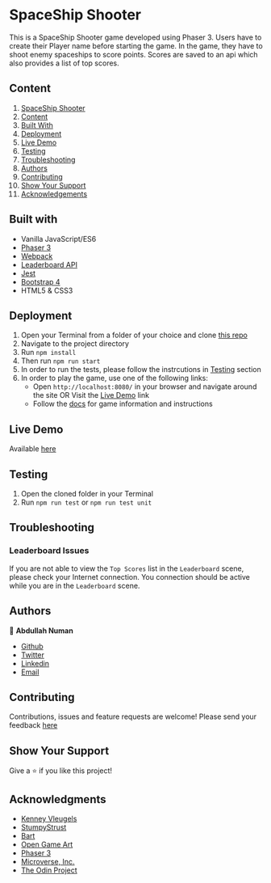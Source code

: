 # SpaceShip Shooter
This is a SpaceShip Shooter game developed using Phaser 3. Users have to create their Player name before starting the game. In the game, they have to shoot enemy spaceships to score points. Scores are saved to an api which also provides a list of top scores.

## Content
1. [SpaceShip Shooter](#spaceship-shooter)
2. [Content](#content)
3. [Built With](#built-with)
4. [Deployment](#deployment)
5. [Live Demo](#live-demo)
6. [Testing](#testing)
7. [Troubleshooting](#troubleshooting)
8. [Authors](#authors)
9. [Contributing](#contributing)
10. [Show Your Support](#show-your-support)
11. [Acknowledgements](#acknowledgments)


## Built with
- Vanilla JavaScript/ES6
- [Phaser 3](https://phaser.io/phaser3)
- [Webpack](https://webpack.js.org/)
- [Leaderboard API](https://us-central1-js-capstone-backend.cloudfunctions.net/api/)
- [Jest](https://jestjs.io/en/)
- [Bootstrap 4](https://getbootstrap.com/)
- HTML5 & CSS3


## Deployment
1. Open your Terminal from a folder of your choice and clone [this repo](https://github.com/anewman15/spaceship-shooter)
2. Navigate to the project directory
3. Run `npm install`
4. Then run `npm run start`
5. In order to run the tests, please follow the instrcutions in [Testing](#testing) section
6. In order to play the game, use one of the following links:
    - Open `http://localhost:8080/` in your browser and navigate around the site
    OR
    Visit the [Live Demo](https://rawcdn.githack.com/anewman15/spaceship-shooter/97bd660c6f2d3f82a708e62480a48243516095fc/build/index.html) link
    - Follow the [docs](./SpaceShipShooterDocs.md) for game information and instructions

## Live Demo
Available [here](https://rawcdn.githack.com/anewman15/spaceship-shooter/97bd660c6f2d3f82a708e62480a48243516095fc/build/index.html)

## Testing
1. Open the cloned folder in your Terminal
1. Run `npm run test` or `npm run test unit`


## Troubleshooting

### Leaderboard Issues
If you are not able to view the `Top Scores` list in the `Leaderboard` scene, please check your Internet connection. You connection should be active while you are in the `Leaderboard` scene.


## Authors

👤 **Abdullah Numan**

- [Github](https://github.com/anewman15)
- [Twitter](https://twitter.com/aanuman15)
- [Linkedin](https://www.linkedin.com/in/aanuman15/)
- [Email](anewman15@hotmail.com)


## Contributing

Contributions, issues and feature requests are welcome!
Please send your feedback [here](https://github.com/anewman15/spaceship-shooter/issues)


## Show Your Support
Give a ⭐️ if you like this project!


## Acknowledgments
- [Kenney Vleugels](https://opengameart.org/users/kenney)
- [StumpyStrust](https://opengameart.org/users/stumpystrust)
- [Bart](https://opengameart.org/users/bart)
- [Open Game Art](https://opengameart.org/)
- [Phaser 3](https://phaser.io/phaser3)
- [Microverse, Inc.](https://www.microverse.org/)
- [The Odin Project](https://www.theodinproject.com/)